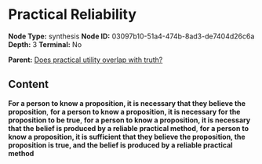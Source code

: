 # Practical Reliability

**Node Type:** synthesis
**Node ID:** 03097b10-51a4-474b-8ad3-de7404d26c6a
**Depth:** 3
**Terminal:** No

**Parent:** [Does practical utility overlap with truth?](does-practical-utility-overlap-with-truth.md)

## Content

**For a person to know a proposition, it is necessary that they believe the proposition**, **for a person to know a proposition, it is necessary for the proposition to be true**, **for a person to know a proposition, it is necessary that the belief is produced by a reliable practical method**, **for a person to know a proposition, it is sufficient that they believe the proposition, the proposition is true, and the belief is produced by a reliable practical method**
